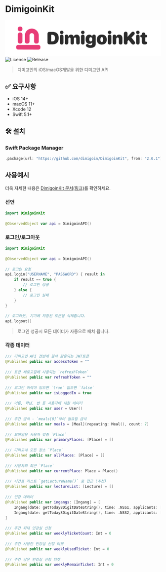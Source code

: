 # DimigoinKit
![DimigoinKit](src/DimigoinKit.png)
![License](https://img.shields.io/github/license/dimigoin/DimigoinKit?style=for-the-badge)
![Release](https://img.shields.io/github/v/release/dimigoin/DimigoinKit?style=for-the-badge)
> 디미고인의 iOS/macOS개발을 위한 디미고인 API

## ✅ 요구사항
* iOS 14+
* macOS 11+
* Xcode 12
* Swift 5.1+

## 🛠 설치
### Swift Package Manager
```Swift
.package(url: "https://github.com/dimigoin/DimigoinKit", from: "2.0.1"),
```

## 사용예시
더욱 자세한 내용은 [DimigoinKit 문서(링크)](https://dimigoin.github.io/DimigoinKit/Classes/DimigoinAPI.html)를 확인하세요.
### 선언
```Swift
import DimigoinKit

@ObservedObject var api = DimigoinAPI()
```

### 로그인/로그아웃
```Swift
import DimigoinKit

@ObservedObject var api = DimigoinAPI()

// 로그인 요청
api.login("USERNAME", "PASSWORD") { result in
    if result == true {
        // 로그인 성공
    } else {
        // 로그인 실패
    }
}

// 로그아웃, 기기에 저장된 토큰을 삭제합니다.
api.logout()
```

> 로그인 성공시 모든 데이터가 자동으로 패치 됩니다.

### 각종 데이터

```Swift
/// 디미고인 API 전반에 걸쳐 활용되는 JWT토큰
@Published public var accessToken = ""

/// 토큰 새로고침에 사용되는 `refreshToken`
@Published public var refreshToken = ""

/// 로그인 이력이 있으면 `true` 없으면 `false`
@Published public var isLoggedIn = true

/// 이름, 학년, 반 등 사용자에 대한 데이터
@Published public var user = User()

/// 주간 급식 - `meals[0]`부터 월요일 급식
@Published public var meals = [Meal](repeating: Meal(), count: 7)

/// 모바일용 사용자 맞춤 `Place`
@Published public var primaryPlaces: [Place] = []

/// 디미고내 모든 장소 `Place`
@Published public var allPlaces: [Place] = []

/// 사용자의 최근 `Place`
@Published public var currentPlace: Place = Place()

/// 시간표 리스트 `getLectureName()` 로 접근 (추천)
@Published public var lectureList: [Lecture] = []

/// 인강 데이터
@Published public var ingangs: [Ingang] = [
    Ingang(date: getToday8DigitDateString(), time: .NSS1, applicants: []),
    Ingang(date: getToday8DigitDateString(), time: .NSS2, applicants: [])
]

/// 주간 최대 인강실 신청
@Published public var weeklyTicketCount: Int = 0

/// 주간 사용한 인강실 신청 티켓
@Published public var weeklyUsedTicket: Int = 0

/// 주간 남은 인강실 신청 티켓
@Published public var weeklyRemainTicket: Int = 0
```


